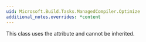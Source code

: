 ```yaml
---
uid: Microsoft.Build.Tasks.ManagedCompiler.Optimize
additional_notes.overrides: *content
---
```


<p>This class uses the <xref href="System.Security.Permissions.StrongNameIdentityPermissionAttribute"></xref> attribute and cannot be inherited.</p>


